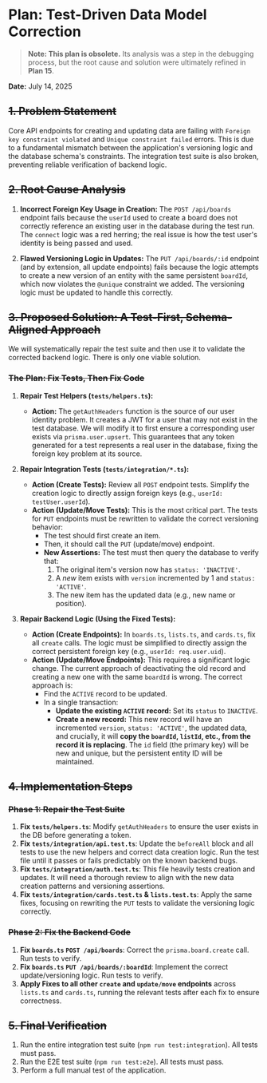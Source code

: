 # Plan: Test-Driven Data Model Correction

> **Note: This plan is obsolete.** Its analysis was a step in the debugging process, but the root cause and solution were ultimately refined in **Plan 15**.

**Date:** July 14, 2025

## ~~1. Problem Statement~~

Core API endpoints for creating and updating data are failing with `Foreign key constraint violated` and `Unique constraint failed` errors. This is due to a fundamental mismatch between the application's versioning logic and the database schema's constraints. The integration test suite is also broken, preventing reliable verification of backend logic.

## ~~2. Root Cause Analysis~~

1.  **Incorrect Foreign Key Usage in Creation:** The `POST /api/boards` endpoint fails because the `userId` used to create a board does not correctly reference an existing user in the database during the test run. The `connect` logic was a red herring; the real issue is how the test user's identity is being passed and used.

2.  **Flawed Versioning Logic in Updates:** The `PUT /api/boards/:id` endpoint (and by extension, all update endpoints) fails because the logic attempts to create a new version of an entity with the same persistent `boardId`, which now violates the `@unique` constraint we added. The versioning logic must be updated to handle this correctly.

## ~~3. Proposed Solution: A Test-First, Schema-Aligned Approach~~

We will systematically repair the test suite and then use it to validate the corrected backend logic. There is only one viable solution.

### ~~**The Plan: Fix Tests, Then Fix Code**~~

1.  **Repair Test Helpers (`tests/helpers.ts`):**
    -   **Action:** The `getAuthHeaders` function is the source of our user identity problem. It creates a JWT for a user that may not exist in the test database. We will modify it to first ensure a corresponding user exists via `prisma.user.upsert`. This guarantees that any token generated for a test represents a real user in the database, fixing the foreign key problem at its source.

2.  **Repair Integration Tests (`tests/integration/*.ts`):**
    -   **Action (Create Tests):** Review all `POST` endpoint tests. Simplify the creation logic to directly assign foreign keys (e.g., `userId: testUser.userId`).
    -   **Action (Update/Move Tests):** This is the most critical part. The tests for `PUT` endpoints must be rewritten to validate the correct versioning behavior:
        -   The test should first create an item.
        -   Then, it should call the `PUT` (update/move) endpoint.
        -   **New Assertions:** The test must then query the database to verify that:
            1.  The original item's version now has `status: 'INACTIVE'`.
            2.  A *new* item exists with `version` incremented by 1 and `status: 'ACTIVE'`.
            3.  The new item has the updated data (e.g., new name or position).

3.  **Repair Backend Logic (Using the Fixed Tests):**
    -   **Action (Create Endpoints):** In `boards.ts`, `lists.ts`, and `cards.ts`, fix all `create` calls. The logic must be simplified to directly assign the correct persistent foreign key (e.g., `userId: req.user.uid`).
    -   **Action (Update/Move Endpoints):** This requires a significant logic change. The current approach of deactivating the old record and creating a new one with the same `boardId` is wrong. The correct approach is:
        -   Find the `ACTIVE` record to be updated.
        -   In a single transaction:
            -   **Update the existing `ACTIVE` record:** Set its `status` to `INACTIVE`.
            -   **Create a new record:** This new record will have an incremented `version`, `status: 'ACTIVE'`, the updated data, and crucially, it will **copy the `boardId`, `listId`, etc., from the record it is replacing**. The `id` field (the primary key) will be new and unique, but the persistent entity ID will be maintained.

## ~~4. Implementation Steps~~

### ~~Phase 1: Repair the Test Suite~~

1.  **Fix `tests/helpers.ts`**: Modify `getAuthHeaders` to ensure the user exists in the DB before generating a token.
2.  **Fix `tests/integration/api.test.ts`**: Update the `beforeAll` block and all tests to use the new helpers and correct data creation logic. Run the test file until it passes or fails predictably on the known backend bugs.
3.  **Fix `tests/integration/auth.test.ts`**: This file heavily tests creation and updates. It will need a thorough review to align with the new data creation patterns and versioning assertions.
4.  **Fix `tests/integration/cards.test.ts` & `lists.test.ts`**: Apply the same fixes, focusing on rewriting the `PUT` tests to validate the versioning logic correctly.

### ~~Phase 2: Fix the Backend Code~~

1.  **Fix `boards.ts` `POST /api/boards`**: Correct the `prisma.board.create` call. Run tests to verify.
2.  **Fix `boards.ts` `PUT /api/boards/:boardId`**: Implement the correct update/versioning logic. Run tests to verify.
3.  **Apply Fixes to all other `create` and `update/move` endpoints** across `lists.ts` and `cards.ts`, running the relevant tests after each fix to ensure correctness.

## ~~5. Final Verification~~

1.  Run the entire integration test suite (`npm run test:integration`). All tests must pass.
2.  Run the E2E test suite (`npm run test:e2e`). All tests must pass.
3.  Perform a full manual test of the application.
